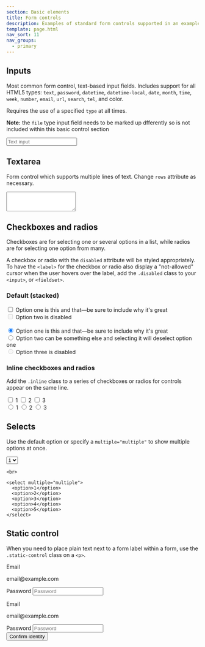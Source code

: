 ```yaml
---
section: Basic elements
title: Form controls
description: Examples of standard form controls supported in an example form layout.
template: page.html
nav_sort: 11
nav_groups:
  - primary
---
```



## Inputs

Most common form control, text-based input fields. Includes support for all HTML5 types:
<code>text</code>, <code>password</code>, <code>datetime</code>, <code>datetime-local</code>,
<code>date</code>, <code>month</code>, <code>time</code>, <code>week</code>, <code>number</code>,
<code>email</code>, <code>url</code>, <code>search</code>, <code>tel</code>, and <color>color</color>.

Requires the use of a specified <code>type</code> at all times.

<div class="alert alert-info">
  <p><strong>Note:</strong> the <code>file</code> type input field needs to be marked up dfferently so
    is not included within this basic control section</p>
  </div>

  <form class="guide-example">
    <input type="text" placeholder="Text input">
  </form>

  ## Textarea

  Form control which supports multiple lines of text. Change <code>rows</code> attribute as necessary.

  <form class="guide-example">
    <textarea rows="3"></textarea>
  </form>

  ## Checkboxes and radios

  Checkboxes are for selecting one or several options in a list, while radios are for selecting one option from many.

  A checkbox or radio with the <code>disabled</code> attribute will be styled appropriately. To have the <code>&lt;label&gt;</code> for the checkbox or radio also display a "not-allowed" cursor when the user hovers over the label, add the <code>.disabled</code> class to your <code>&lt;input&gt;</code>, or <code>&lt;fieldset&gt;</code>.

  ### Default (stacked)

  <form class="guide-example">
    <div class="checkbox">
      <label>
        <input type="checkbox" value="">
        Option one is this and that&mdash;be sure to include why it's great
      </label>
    </div>
    <div class="checkbox disabled">
      <label>
        <input type="checkbox" value="" disabled>
        Option two is disabled
      </label>
    </div>
    <br class="example-ignore"/>
    <div class="radio">
      <label>
        <input type="radio" name="optionsRadios" id="optionsRadios1" value="option1" checked>
        Option one is this and that&mdash;be sure to include why it's great
      </label>
    </div>
    <div class="radio">
      <label>
        <input type="radio" name="optionsRadios" id="optionsRadios2" value="option2">
        Option two can be something else and selecting it will deselect option one
      </label>
    </div>
    <div class="radio disabled">
      <label>
        <input type="radio" name="optionsRadios" id="optionsRadios3" value="option3" disabled>
        Option three is disabled
      </label>
    </div>
  </form>

  ### Inline checkboxes and radios

  Add the <code>.inline</code> class to a series of checkboxes or radios for controls appear on the same line.

  <form class="guide-example">
    <label class="checkbox inline">
      <input type="checkbox" id="inlineCheckbox1" value="option1"> 1
    </label>
    <label class="checkbox inline">
      <input type="checkbox" id="inlineCheckbox2" value="option2"> 2
    </label>
    <label class="checkbox inline">
      <input type="checkbox" id="inlineCheckbox3" value="option3"> 3
    </label>
    <br class="example-ignore"/>
    <label class="radio inline">
      <input type="radio" name="inlineRadioOptions" id="inlineRadio1" value="option1"> 1
    </label>
    <label class="radio inline">
      <input type="radio" name="inlineRadioOptions" id="inlineRadio2" value="option2"> 2
    </label>
    <label class="radio inline">
      <input type="radio" name="inlineRadioOptions" id="inlineRadio3" value="option3"> 3
    </label>
  </form>

  ## Selects

  Use the default option or specify a <code>multiple="multiple"</code> to show multiple options at once.

  <form class="guide-example">
    <select>
      <option>1</option>
      <option>2</option>
      <option>3</option>
      <option>4</option>
      <option>5</option>
    </select>

    <br>

    <select multiple="multiple">
      <option>1</option>
      <option>2</option>
      <option>3</option>
      <option>4</option>
      <option>5</option>
    </select>
  </form>

  ## Static control

  When you need to place plain text next to a form label within a form, use the <code>.static-control</code> class on a <code>&lt;p&gt;</code>.

  <div class="guide-example">
    <form class="horizontal" role="form">
      <div class="form-group">
        <label>Email</label>
        <p class="form-control-static">email@example.com</p>
      </div>
      <div class="form-group">
        <label for="inputPassword">Password</label>
        <input type="password" id="inputPassword" placeholder="Password">
      </div>
    </form>
  </div>

  <div class="guide-example">
    <form class="inline" role="form">
      <div class="form-group">
        <label>Email</label>
        <p class="form-control-static">email@example.com</p>
      </div>
      <div class="form-group">
        <label for="inputPassword2">Password</label>
        <input type="password" id="inputPassword2" placeholder="Password">
      </div>
      <button type="submit" class="btn">Confirm identity</button>
    </form>
  </div>
